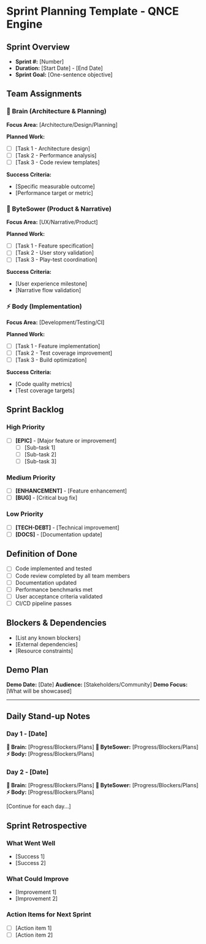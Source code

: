 # Sprint Planning Template - QNCE Engine

## Sprint Overview
- **Sprint #:** [Number]
- **Duration:** [Start Date] - [End Date]
- **Sprint Goal:** [One-sentence objective]

## Team Assignments

### 🧠 Brain (Architecture & Planning)
**Focus Area:** [Architecture/Design/Planning]

**Planned Work:**
- [ ] [Task 1 - Architecture design]
- [ ] [Task 2 - Performance analysis] 
- [ ] [Task 3 - Code review templates]

**Success Criteria:**
- [Specific measurable outcome]
- [Performance target or metric]

### 🎯 ByteSower (Product & Narrative)
**Focus Area:** [UX/Narrative/Product]

**Planned Work:**
- [ ] [Task 1 - Feature specification]
- [ ] [Task 2 - User story validation]
- [ ] [Task 3 - Play-test coordination]

**Success Criteria:**
- [User experience milestone]
- [Narrative flow validation]

### ⚡ Body (Implementation)
**Focus Area:** [Development/Testing/CI]

**Planned Work:**
- [ ] [Task 1 - Feature implementation]
- [ ] [Task 2 - Test coverage improvement]
- [ ] [Task 3 - Build optimization]

**Success Criteria:**
- [Code quality metrics]
- [Test coverage targets]

## Sprint Backlog

### High Priority
- [ ] **[EPIC]** - [Major feature or improvement]
  - [ ] [Sub-task 1]
  - [ ] [Sub-task 2]
  - [ ] [Sub-task 3]

### Medium Priority  
- [ ] **[ENHANCEMENT]** - [Feature enhancement]
- [ ] **[BUG]** - [Critical bug fix]

### Low Priority
- [ ] **[TECH-DEBT]** - [Technical improvement]
- [ ] **[DOCS]** - [Documentation update]

## Definition of Done
- [ ] Code implemented and tested
- [ ] Code review completed by all team members
- [ ] Documentation updated
- [ ] Performance benchmarks met
- [ ] User acceptance criteria validated
- [ ] CI/CD pipeline passes

## Blockers & Dependencies
- [List any known blockers]
- [External dependencies]
- [Resource constraints]

## Demo Plan
**Demo Date:** [Date]
**Audience:** [Stakeholders/Community]
**Demo Focus:** [What will be showcased]

---

## Daily Stand-up Notes

### Day 1 - [Date]
**🧠 Brain:** [Progress/Blockers/Plans]
**🎯 ByteSower:** [Progress/Blockers/Plans]  
**⚡ Body:** [Progress/Blockers/Plans]

### Day 2 - [Date]
**🧠 Brain:** [Progress/Blockers/Plans]
**🎯 ByteSower:** [Progress/Blockers/Plans]
**⚡ Body:** [Progress/Blockers/Plans]

[Continue for each day...]

## Sprint Retrospective

### What Went Well
- [Success 1]
- [Success 2]

### What Could Improve  
- [Improvement 1]
- [Improvement 2]

### Action Items for Next Sprint
- [ ] [Action item 1]
- [ ] [Action item 2]
